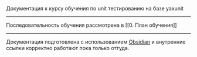 Документация к курсу обучения по unit тестированию на базе yaxunit

-----
Последовательность обучения рассмотрена в  [[0. План обучения]]

-----

Документация подготовлена с использованием [Obsidian](https://obsidian.md/) и внутренние ссылки корректно работают пока только оттуда.




